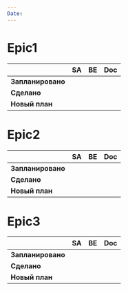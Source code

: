 ```yaml
---
Date:
---
```

# Epic1
|                   | SA  | BE  | Doc |
| ----------------- | --- | --- | --- |
| **Запланировано** |     |     |     |
| **Сделано**       |     |     |     |
| **Новый план**    |     |     |     |
# Epic2
|                   | SA  | BE  | Doc |
| ----------------- | --- | --- | --- |
| **Запланировано** |     |     |     |
| **Сделано**       |     |     |     |
| **Новый план**    |     |     |     |
# Epic3
|                   | SA  | BE  | Doc |
| ----------------- | --- | --- | --- |
| **Запланировано** |     |     |     |
| **Сделано**       |     |     |     |
| **Новый план**    |     |     |     |
